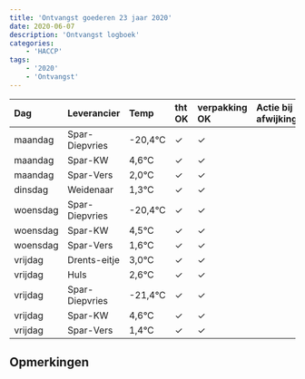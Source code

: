 ```yaml
---
title: 'Ontvangst goederen 23 jaar 2020'
date: 2020-06-07
description: 'Ontvangst logboek'
categories:
    - 'HACCP'
tags:
    - '2020'
    - 'Ontvangst'
---
```

| Dag | Leverancier | Temp | tht OK | verpakking OK | Actie bij afwijking | Controle door |
|:---|:---|:---|:---|:---|:---|:---|
| maandag | Spar-Diepvries | -20,4°C | &check; | &check; | | DPater |
| maandag | Spar-KW | 4,6°C | &check; | &check; | | DPater |
| maandag | Spar-Vers | 2,0°C | &check; | &check; | | DPater |
| dinsdag | Weidenaar | 1,3°C | &check; | &check; | | DPater |
| woensdag | Spar-Diepvries | -20,4°C | &check; | &check; | | WPater |
| woensdag | Spar-KW | 4,5°C | &check; | &check; | | WPater |
| woensdag | Spar-Vers | 1,6°C | &check; | &check; | | WPater |
| vrijdag | Drents-eitje | 3,0°C | &check; | &check; | | WPater |
| vrijdag | Huls | 2,6°C | &check; | &check; | | WPater |
| vrijdag | Spar-Diepvries | -21,4°C | &check; | &check; | | WPater |
| vrijdag | Spar-KW | 4,6°C | &check; | &check; | | WPater |
| vrijdag | Spar-Vers | 1,4°C | &check; | &check; | | WPater |

## Opmerkingen


